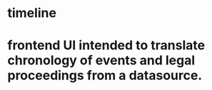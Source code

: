 # timeline
# frontend UI intended to translate chronology of events and legal proceedings from a datasource. 
